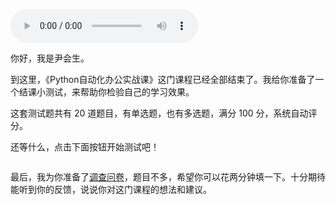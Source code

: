 <audio title="结课测试题｜这些Python自动化办公的知识你都掌握了吗？" src="https://static001.geekbang.org/resource/audio/cf/c9/cfaa54edf9a6ba781dbbfca7c12b17c9.mp3" controls="controls"></audio> 
<p>你好，我是尹会生。</p><p>到这里，《Python自动化办公实战课》这门课程已经全部结束了。我给你准备了一个结课小测试，来帮助你检验自己的学习效果。</p><p>这套测试题共有 20 道题目，有单选题，也有多选题，满分 100 分，系统自动评分。</p><p>还等什么，点击下面按钮开始测试吧！</p><p><a href="http://time.geekbang.org/quiz/intro?act_id=382&exam_id=1214"><img src="https://static001.geekbang.org/resource/image/28/a4/28d1be62669b4f3cc01c36466bf811a4.png?wh=1142*201" alt=""></a></p><p>最后，我为你准备了<a href="https://jinshuju.net/f/agBYz6">调查问卷</a>，题目不多，希望你可以花两分钟填一下。十分期待能听到你的反馈，说说你对这门课程的想法和建议。</p><!-- [[[read_end]]] -->